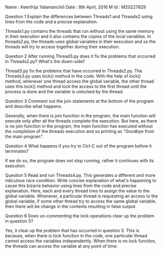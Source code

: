 Name : Keerthija Yalamanchili
Date : 8th April, 2016
M Id : M20227829

Question 1
Explain the differences between Threads1 and Threads2 using lines from the code and a precise explanation.

Threads1.py contains the threads that run without using the same memory in their execution and it also contains the copies of the local variables.
In threads2.py, the threads uses global variables in their execution and so the threads will try to access together during their execution.

Question 2
After running Thread3.py does it fix the problems that occurred in Threads2.py? What's the down-side?

Thread3.py fix the problems that have occurred in Threads2.py. The Threads3.py uses lock() method in the code. With the help of lock() method, whenever one thread access the global variable, the other thread uses this lock() method and lock the access to the first thread until the process is done and the variable is unlocked by the thread.

Question 3
Comment out the join statements at the bottom of the program and describe what happens.

Generally, when there is join function in the program, the main function will execute only after all the threads complete the execution. But here, as there is no join function in the program, the main function has executed without the completion of the threads execution and so printing as "Goodbye from the main program".

Question 4
What happens if you try to Ctrl-C out of the program before it terminates?

If we do so, the program does not stop running, rather it continues with its execution.

Question 5
Read and run Threads4.py. This generates a different and more ridiculous race condition. Write concise explanation of what's happening to cause this bizarre behavior using lines from the code and precise explanation.
Here, each and every thread tries to assign the value to the global variable. Whenever, a particular thread is requesting an access to the global variable, if some other thread try to access the same global variable, then there will be change in the contents resulting in false output. 

Question 6
Does un-commenting the lock operations clear up the problem in question 5?

Yes, it clear up the problem that has occurred in question 5. This is because, when there is lock function in the code, one particular thread cannot access the variables independently. When there is no lock function, the threads can access the variable at any point of time.
